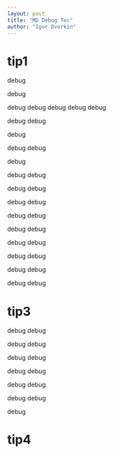 ```yaml
---
layout: post
title: "MD Debug Toc"
author: "Igor Dvorkin"
---
```


<div id="debug-page-scroll-spy" class="nav-scroll-spy" style="position:fixed;offset-top:100px">
</div>

# tip1

debug

debug

debug
debug
debug
debug
debug

debug
debug

debug

debug
debug

debug

debug
debug

debug
debug

debug
debug

debug
debug

debug
debug

debug
debug

debug
debug

debug
debug

debug
debug

# tip3

debug
debug

debug
debug

debug
debug

debug
debug

debug
debug

debug
debug

debug

# tip4
